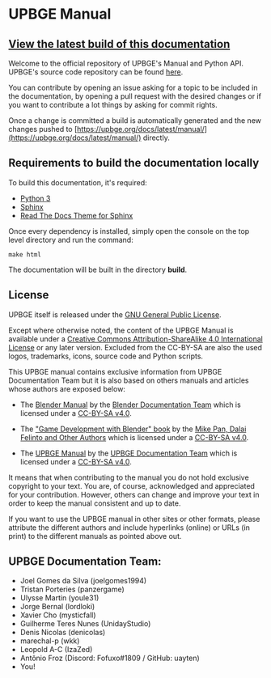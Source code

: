# UPBGE Manual

## [View the latest build of this documentation](https://upbge.org/docs/latest/manual/index.html)

Welcome to the official repository of UPBGE's Manual and Python API. UPBGE's source code repository can be found [here](https://github.com/UPBGE/blender).

You can contribute by opening an issue asking for a topic to be included in the documentation, by opening a pull request with the desired changes or if you want to contribute a lot things by asking for commit rights. 

Once a change is committed a build is automatically generated and the new changes pushed to [https://upbge.org/docs/latest/manual/](https://upbge.org/docs/latest/manual/) directly.

## Requirements to build the documentation locally
To build this documentation, it's required:
- [Python 3](https://www.python.org/)
- [Sphinx](https://pypi.org/project/Sphinx/)
- [Read The Docs Theme for Sphinx](https://pypi.org/project/sphinx_rtd_theme/)

Once every dependency is installed, simply open the console on the top level directory and run the command:

`make html`

The documentation will be built in the directory **build**.

## License


UPBGE itself is released under the [GNU General Public License](http://www.gnu.org/copyleft/gpl.html).

Except where otherwise noted, the content of the UPBGE Manual is available under a
[Creative Commons Attribution-ShareAlike 4.0 International License](https://creativecommons.org/licenses/by-sa/4.0/)
or any later version. Excluded from the CC-BY-SA are also the used logos, trademarks, 
icons, source code and Python scripts.

This UPBGE manual contains exclusive information from UPBGE Documentation Team but it is also based on others manuals and articles whose authors are exposed below:

- The [Blender Manual](https://docs.blender.org/manual/en/dev/) by the [Blender Documentation Team](https://developer.blender.org/project/profile/53/) which is licensed under a [CC-BY-SA v4.0](https://creativecommons.org/licenses/by-sa/4.0/).

- The ["Game Development with Blender" book](https://github.com/mikepan/GameEngineBook) by the [Mike Pan, Dalai Felinto and Other Authors](https://github.com/mikepan/GameEngineBook#credits) which is licensed under a [CC-BY-SA v4.0](https://creativecommons.org/licenses/by-sa/4.0/).

- The [UPBGE Manual](https://upbge.org/manual/index.html) by the [UPBGE Documentation Team](https://github.com/UPBGE/UPBGE-Docs##upbge-documentation-team) which is licensed under a [CC-BY-SA v4.0](https://creativecommons.org/licenses/by-sa/4.0/).

It means that when contributing to the manual you do not hold exclusive copyright to your 
text. You are, of course, acknowledged and appreciated for your contribution. However, others 
can change and improve your text in order to keep the manual consistent and up to date.

If you want to use the UPBGE manual in other sites or other formats, please attribute the 
different authors and include hyperlinks (online) or URLs (in print) to the different 
manuals as pointed above out.

## UPBGE Documentation Team:
- Joel Gomes da Silva (joelgomes1994)
- Tristan Porteries (panzergame)
- Ulysse Martin (youle31)
- Jorge Bernal (lordloki)
- Xavier Cho (mysticfall)
- Guilherme Teres Nunes (UnidayStudio)
- Denis Nicolas (denicolas)
- marechal-p (wkk)
- Leopold A-C (IzaZed)
- Antônio Froz (Discord: Fofuxo#1809 / GitHub: uayten)
- You!
